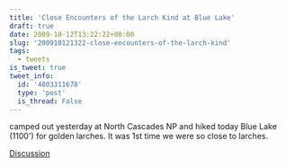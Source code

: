 ```yaml
---
title: 'Close Encounters of the Larch Kind at Blue Lake'
draft: true
date: 2009-10-12T13:22:22+00:00
slug: '200910121322-close-encounters-of-the-larch-kind'
tags:
  - tweets
is_tweet: true
tweet_info:
  id: '4803311678'
  type: 'post'
  is_thread: False
---
```




camped out yesterday at North Cascades NP and hiked today Blue Lake (1100') for golden larches. It was 1st time we were so close to larches.

[Discussion](https://x.com/sytelus/status/4803311678)
